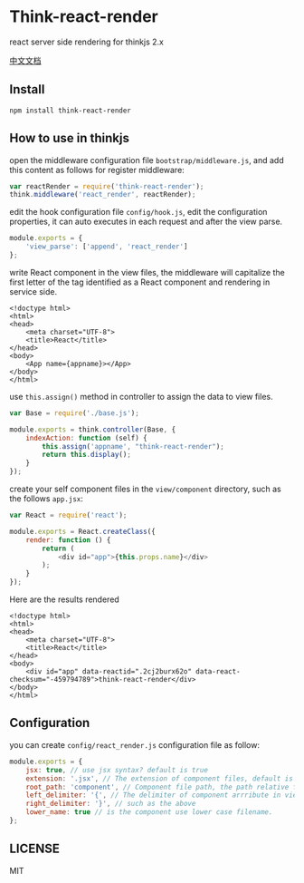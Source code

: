 # Think-react-render

react server side rendering for thinkjs 2.x

[中文文档](https://github.com/AlphaTr/think-react-render/blob/master/README_zh-CN.md)

## Install

```
npm install think-react-render
```

## How to use in thinkjs

open the middleware configuration file `bootstrap/middleware.js`, and add this content as follows for register middleware:

```javascript
var reactRender = require('think-react-render');
think.middleware('react_render', reactRender);
```

edit the hook configuration file `config/hook.js`, edit the configuration properties, it can auto executes in each request and after the view parse.

```javascript
module.exports = {
    'view_parse': ['append', 'react_render']
};
```

write React component in the view files, the middleware will capitalize the first letter of the tag identified as a React component and rendering in service side.

```
<!doctype html>
<html>
<head>
    <meta charset="UTF-8">
    <title>React</title>
</head>
<body>
    <App name={appname}></App>
</body>
</html>
```

use `this.assign()` method in controller to assign the data to view files.

```javascript
var Base = require('./base.js');

module.exports = think.controller(Base, {
    indexAction: function (self) {
        this.assign('appname', "think-react-render");
        return this.display();
    }
});
```

create your self component files in the `view/component` directory, such as the follows `app.jsx`:

```javascript
var React = require('react');

module.exports = React.createClass({
    render: function () {
        return (
            <div id="app">{this.props.name}</div>
        );
    }
});
```

Here are the results rendered

```
<!doctype html>
<html>
<head>
    <meta charset="UTF-8">
    <title>React</title>
</head>
<body>
    <div id="app" data-reactid=".2cj2burx62o" data-react-checksum="-459794789">think-react-render</div>
</body>
</html>
```

## Configuration

you can create `config/react_render.js` configuration file as follow:

```javascript
module.exports = {
    jsx: true, // use jsx syntax? default is true
    extension: '.jsx', // The extension of component files, default is .jsx,
    root_path: 'component', // Component file path, the path relative for `view.root_path`, and this support absolute path.
    left_delimiter: '{', // The delimiter of component arrribute in view files, such as "name={appname}", this configuration doesn't work for react component file, you can change it when the default value conflict with view file syntax.
    right_delimiter: '}', // such as the above
    lower_name: true // is the component use lower case filename.
};
```

## LICENSE

MIT
